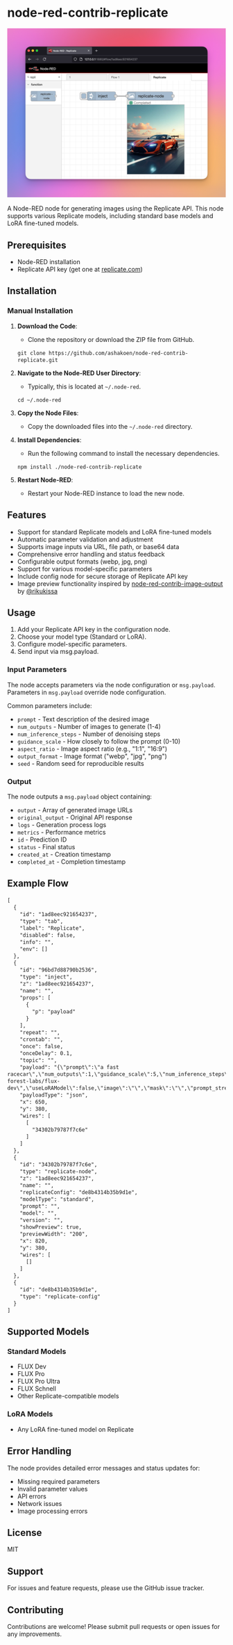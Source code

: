 # node-red-contrib-replicate

![Node-RED Replicate Flow Example](node-red-replicate.png)

A Node-RED node for generating images using the Replicate API. This node supports various Replicate models, including standard base models and LoRA fine-tuned models.

## Prerequisites

- Node-RED installation
- Replicate API key (get one at [replicate.com](https://replicate.com))

## Installation

### Manual Installation

1. **Download the Code**:
   - Clone the repository or download the ZIP file from GitHub.

   ```
   git clone https://github.com/ashakoen/node-red-contrib-replicate.git
   ```

2. **Navigate to the Node-RED User Directory**:
   - Typically, this is located at `~/.node-red`.

   ```
   cd ~/.node-red
   ```

3. **Copy the Node Files**:
   - Copy the downloaded files into the `~/.node-red` directory.

4. **Install Dependencies**:
   - Run the following command to install the necessary dependencies.

   ```
   npm install ./node-red-contrib-replicate
   ```

5. **Restart Node-RED**:
   - Restart your Node-RED instance to load the new node.

## Features

- Support for standard Replicate models and LoRA fine-tuned models
- Automatic parameter validation and adjustment
- Supports image inputs via URL, file path, or base64 data
- Comprehensive error handling and status feedback
- Configurable output formats (webp, jpg, png)
- Support for various model-specific parameters
- Include config node for secure storage of Replicate API key
- Image preview functionality inspired by [node-red-contrib-image-output](https://github.com/rikukissa/node-red-contrib-image-output) by [@rikukissa](https://github.com/rikukissa)

## Usage

1. Add your Replicate API key in the configuration node.
2. Choose your model type (Standard or LoRA).
3. Configure model-specific parameters.
4. Send input via msg.payload.

### Input Parameters

The node accepts parameters via the node configuration or ```msg.payload```. Parameters in ```msg.payload``` override node configuration.

Common parameters include:
- ```prompt``` - Text description of the desired image
- ```num_outputs``` - Number of images to generate (1-4)
- ```num_inference_steps``` - Number of denoising steps
- ```guidance_scale``` - How closely to follow the prompt (0-10)
- ```aspect_ratio``` - Image aspect ratio (e.g., "1:1", "16:9")
- ```output_format``` - Image format ("webp", "jpg", "png")
- ```seed``` - Random seed for reproducible results

### Output

The node outputs a ```msg.payload``` object containing:
- ```output``` - Array of generated image URLs
- ```original_output``` - Original API response
- ```logs``` - Generation process logs
- ```metrics``` - Performance metrics
- ```id``` - Prediction ID
- ```status``` - Final status
- ```created_at``` - Creation timestamp
- ```completed_at``` - Completion timestamp

## Example Flow

```
[
  {
    "id": "1ad8eec921654237",
    "type": "tab",
    "label": "Replicate",
    "disabled": false,
    "info": "",
    "env": []
  },
  {
    "id": "96bd7d88790b2536",
    "type": "inject",
    "z": "1ad8eec921654237",
    "name": "",
    "props": [
      {
        "p": "payload"
      }
    ],
    "repeat": "",
    "crontab": "",
    "once": false,
    "onceDelay": 0.1,
    "topic": "",
    "payload": "{\"prompt\":\"a fast racecar\",\"num_outputs\":1,\"guidance_scale\":5,\"num_inference_steps\":35,\"model\":\"black-forest-labs/flux-dev\",\"useLoRAModel\":false,\"image\":\"\",\"mask\":\"\",\"prompt_strength\":0.8,\"format\":\"png\",\"aspect_ratio\":\"4:5\"}",
    "payloadType": "json",
    "x": 650,
    "y": 380,
    "wires": [
      [
        "34302b79787f7c6e"
      ]
    ]
  },
  {
    "id": "34302b79787f7c6e",
    "type": "replicate-node",
    "z": "1ad8eec921654237",
    "name": "",
    "replicateConfig": "de8b4314b35b9d1e",
    "modelType": "standard",
    "prompt": "",
    "model": "",
    "version": "",
    "showPreview": true,
    "previewWidth": "200",
    "x": 820,
    "y": 380,
    "wires": [
      []
    ]
  },
  {
    "id": "de8b4314b35b9d1e",
    "type": "replicate-config"
  }
]
```

## Supported Models

### Standard Models
- FLUX Dev
- FLUX Pro
- FLUX Pro Ultra
- FLUX Schnell
- Other Replicate-compatible models

### LoRA Models
- Any LoRA fine-tuned model on Replicate

## Error Handling

The node provides detailed error messages and status updates for:
- Missing required parameters
- Invalid parameter values
- API errors
- Network issues
- Image processing errors

## License

MIT

## Support

For issues and feature requests, please use the GitHub issue tracker.

## Contributing

Contributions are welcome! Please submit pull requests or open issues for any improvements.